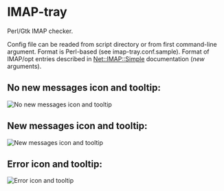 # IMAP-tray
Perl/Gtk IMAP checker.

Config file can be readed from script directory or from first command-line argument. Format is Perl-based (see imap-tray.conf.sample). Format of IMAP/opt entries described in [Net::IMAP::Simple](https://metacpan.org/pod/Net::IMAP::Simple#new) documentation (*new* arguments).

## No new messages icon and tooltip:

![No new messages icon and tooltip](http://ato.su/resizer/i/0/2/a232d35e.png)

## New messages icon and tooltip:

![New messages icon and tooltip](http://ato.su/resizer/i/2/0/4963746d.png)

## Error icon and tooltip:

![Error icon and tooltip](http://ato.su/resizer/i/d/2/10180bd6.png)

